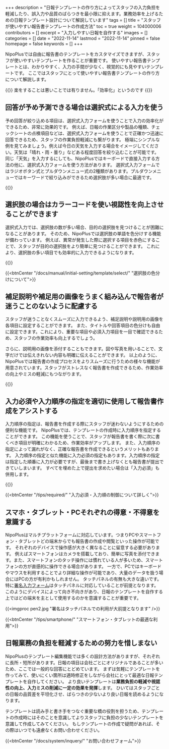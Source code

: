 +++
description = "日報テンプレートの作り方によってスタッフの入力負担を軽減したり、誤入力や品質のばらつきを最小限に抑えます。業務効率を上げるための日報テンプレート設計について解説しています"
tags = []
title = "スタッフが使いやすい報告書テンプレートの作成方法"
toc = true
weight = 104000006
contributors = []
excerpt = "入力しやすい日報を自作する"
images = []
categories = []
date = "2022-11-14"
lastmod = "2022-11-14"
pinned = false
homepage = false
keywords = []
+++


NipoPlusでは自由に報告書のテンプレートをカスタマイズできますが、スタッフが使いやすいテンプレートを作ることが重要です。
使いやすい報告書テンプレートとは、わかりやすく、入力の手間が少なく、視覚的にも見やすいテンプレートです。
ここではスタッフにとって使いやすい報告書テンプレートの作り方について解説します。

{{<alice pos="right" icon="here">}}
楽をすることは悪いことでは有りません。「効率化」というのです
{{</alice>}}

## 回答が予め予測できる場合は選択式による入力を使う

予め回答が絞り込める項目は、選択式入力フォームを使うことで入力の効率化ができるため、非常に効果的です。
例えば、日報の作業区分や製品の種類、チェックシートの点検項目などは、選択式入力フォームを使うことで正確かつ迅速に回答できるため、スタッフの作業負担軽減にも繋がります。
極端にシンプルな例を見てみましょう。例えば今日の天気を入力する場合をイメージしてください。天気は「晴れ・雨・曇り」などある程度回答を絞り込むことが可能です。
同じ「天気」を入力するにしても、NipoPlusではキーボードで直接入力する方法の他に、選択式入力フォームを使う方法があります。
選択式入力フォームではラジオボタン式とプルダウンメニュー式の2種類があります。プルダウンメニューではキーワードで絞り込みができるため選択肢が多い場合に最適です。

{{<icatch filename="select" msg="結果が同じなら楽な 入力の方が絶対良い" title="同じ設問で入力方法を3種類表示しました。それぞれメリット・デメリットがあります。" fontsize="30px" alice="shield" >}}

## 選択肢の場合はカラーコードを使い視認性を向上させることができます

選択式入力では、選択肢の数が多い場合、目的の選択肢を見つけることが困難になることがあります。
そのため、NipoPlusでは選択肢の単語を色分けする機能が備わっています。
例えば、異常が発生した際に選択する項目を赤色にすることで、スタッフが目的の選択肢をより簡単に見つけることができます。
これにより、選択肢の多い項目でも効率的に入力できるようになります。

{{<icatch filename="word-color-coding" msg="色分けした例です 視認性も向上！？" title="選択肢が多い場合は色分けを駆使することで視認性が向上します" fontsize="30px" alice="ok" >}}

{{<btnCenter "/docs/manual/initial-setting/template/select/" "選択肢の色分けについて">}}

## 補足説明や補足用の画像をうまく組み込んで報告者が迷うことのないように配慮する

スタッフが迷うことなくスムーズに入力できるよう、補足説明や説明用の画像を各項目に設定することができます。
また、タイトルや回答項目の色分けも自由に設定できます。これにより、重要な項目や必須入力項目を一目で確認できるため、スタッフの作業効率も向上するでしょう。

さらに、説明用の画像を添付することもできます。図や写真を用いることで、文字だけでは伝えきれない内容も明確に伝えることができます。
以上のように、NipoPlusでは報告書の作成プロセスをよりスムーズに行うための様々な機能が用意されています。スタッフがストレスなく報告書を作成できるため、作業効率の向上やミスの軽減にもつながります。

{{<icatch filename="report-guide-memo" msg="補足説明文や 画像の添付で補助" title="表現が曖昧な項目ではメモを駆使して日報作成者が混乱しないようにサポートします。" fontsize="30px" alice="here" >}}

## 入力必須や入力順序の指定を適切に使用して報告書作成をアシストする

入力順序の指定は、報告書を作成する際にスタッフが迷わないようにするための便利な機能です。
NipoPlusでは、テンプレートの作成時に入力順序を指定することができます。
この機能を使うことで、スタッフが報告書を書く際に次に書くべき項目が明確にわかるため、作業効率がアップします。
また、入力順序の指定によって漏れがなく、正確な報告書を作成できるというメリットもあります。
入力順序の指定と似た機能に入力必須の指定もあります。入力順序の指定は指定した順番に入力が必要ですが、最後まで書き上げなくとも報告書が提出できていしまいます。
すべてを埋めた上で提出を求めたい場合は「入力必須」も併用します。

{{<icatch filename="input-order" msg="入力順を指定すれば 次の入力項目が明確" title="入力の必須が空欄の場合は日報が提出できません" fontsize="30px" alice="here" >}}

{{<btnCenter "/tips/required/" "入力必須・入力順の制御について詳しく">}}

## スマホ・タブレット・PCそれぞれの得意・不得意を意識する

NipoPlusはマルチプラットフォームに対応しています。つまりPCやスマートフォン・タブレットどの端末からでも報告書の作成や閲覧といった操作が可能です。
それぞれのデバイスで操作感が大きく異なることに留意する必要があります。
例えばスマートフォンはカメラを搭載しており、簡単に写真を添付できます。また、スマートフォンのタッチ操作には慣れている人が多いため、スマートフォンの方が直感的に操作できる場合があります。
一方で、PCではキーボードやマウスを利用することでより詳細な操作が可能であり、大量のデータを扱う場合にはPCの方が有利かもしれません。
タッチパネルの有無も大きな違いです。特に[署名入力フォーム](/docs/manual/initial-setting/template/sign/)はタッチパネルに対応していることが前提となります。
このようにデバイスによって向き不向きがあり、日報のテンプレートを自作する上ではどの端末を主として使用するのかを意識することが重要です。

{{<imgproc pen2.jpg "署名はタッチパネルでの利用が大前提となります" />}}

{{<btnCenter "/tips/smartphone/" "スマートフォン・タブレットの最適な利用">}}

## 日報業務の負担を軽減するための努力を惜しまない

NipoPlusのテンプレート編集機能では多くの設計方法がありますが、それぞれに長所・短所があります。日報の項目は会社ごとにオリジナルであることが多いため、ここでは一般的な回答にとどめています。
まずは気軽にテンプレートを作ってみて、使いにくい箇所は適時修正をしながら会社にとって最適な日報テンプレートを自作してください。
より良いテンプレートは**業務負担の軽減や視認性の向上、入力ミスの削減に一定の効果を発揮**します。
ひいてはスタッフごとの日報の品質差を平坦化させ、ばらつきの少ないより良い日報を読めるようになります。

テンプレートは読み手と書き手をつなぐ重要な橋の役割を担うため、テンプレートの作成時にはそのことを意識してよりスタッフに負担の少ないテンプレートを意識して作成してみてください。
もしテンプレートの作成で疑問があれば、その際はいつでも遠慮なくお問い合わせください。

{{<btnCenter "/docs/system/inquery/" "お問い合わせフォーム">}}
